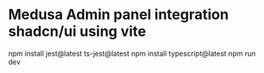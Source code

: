 # Medusa Admin panel integration shadcn/ui using vite
npm install jest@latest ts-jest@latest
npm install typescript@latest
npm run dev